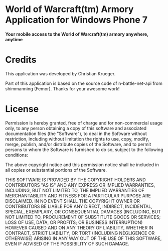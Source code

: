 World of Warcraft(tm) Armory Application for Windows Phone 7
============================================================

#### Your mobile access to the World of Warcraft(tm) armory anywhere, anytime ####

# Credits #

This application was developed by Christian Krueger.

Part of this application is based on the source code of n-battle-net-api from shimmanning (Femor).
Thanks for your awesome work!

# License #

Permission is hereby granted, free of charge and for non-commercial usage
only, to any person obtaining a copy of this software and associated
documentation files (the "Software"), to deal in the Software without
restriction, including without limitation the rights to use, copy, modify,
merge, publish, and/or distribute copies of the Software, and to permit
persons to whom the Software is furnished to do so, subject to the following
conditions:

The above copyright notice and this permission notice shall be included
in all copies or substantial portions of the Software.

THIS SOFTWARE IS PROVIDED BY THE COPYRIGHT HOLDERS AND CONTRIBUTORS "AS IS"
AND ANY EXPRESS OR IMPLIED WARRANTIES, INCLUDING, BUT NOT LIMITED TO, THE 
IMPLIED WARRANTIES OF MERCHANTABILITY AND FITNESS FOR A PARTICULAR PURPOSE 
ARE DISCLAIMED. IN NO EVENT SHALL THE COPYRIGHT OWNER OR CONTRIBUTORS BE 
LIABLE FOR ANY DIRECT, INDIRECT, INCIDENTAL, SPECIAL, EXEMPLARY, OR 
CONSEQUENTIAL DAMAGES (INCLUDING, BUT NOT LIMITED TO, PROCUREMENT OF
SUBSTITUTE GOODS OR SERVICES; LOSS OF USE, DATA, OR PROFITS; OR BUSINESS 
INTERRUPTION) HOWEVER CAUSED AND ON ANY THEORY OF LIABILITY, WHETHER IN 
CONTRACT, STRICT LIABILITY, OR TORT (INCLUDING NEGLIGENCE OR OTHERWISE) 
ARISING IN ANY WAY OUT OF THE USE OF THIS SOFTWARE, EVEN IF ADVISED OF 
THE POSSIBILITY OF SUCH DAMAGE.